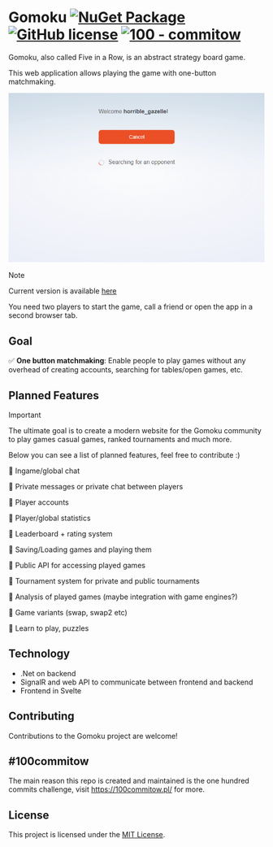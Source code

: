 ﻿# Gomoku [![NuGet Package](https://img.shields.io/badge/.NET%20-8.0-blue.svg)](https://dotnet.microsoft.com/en-us/download/dotnet/8.0) [![GitHub license](https://img.shields.io/badge/License-MIT-green.svg)](https://github.com/Imbasaur/gomoku/blob/main/LICENSE.md) [![100 - commitow](https://img.shields.io/badge/100%20-commitow-blue.svg)](https://100commitow.pl)
Gomoku, also called Five in a Row, is an abstract strategy board game.

This web application allows playing the game with one-button matchmaking.

<p align="center">
  
  ![](https://raw.githubusercontent.com/Imbasaur/gomoku/main/assets/demo.gif)
  
</p>

> [!NOTE]
> Current version is available [here](https://gomoku100.vercel.app)
> 
> You need two players to start the game, call a friend or open the app in a second browser tab.

## Goal

:white_check_mark: **One button matchmaking**: Enable people to play games without any overhead of creating accounts, searching for tables/open games, etc.

## Planned Features
> [!IMPORTANT]
> The ultimate goal is to create a modern website for the Gomoku community to play games casual games, ranked tournaments and much more.
>
> Below you can see a list of planned features, feel free to contribute :)
>

:white_square_button: Ingame/global chat

:white_square_button: Private messages or private chat between players

:white_square_button: Player accounts

:white_square_button: Player/global statistics

:white_square_button: Leaderboard + rating system

:white_square_button: Saving/Loading games and playing them

:white_square_button: Public API for accessing played games

:white_square_button: Tournament system for private and public tournaments

:white_square_button: Analysis of played games (maybe integration with game engines?)

:white_square_button: Game variants (swap, swap2 etc)

:white_square_button: Learn to play, puzzles

## Technology
* .Net on backend
* SignalR and web API to communicate between frontend and backend
* Frontend in Svelte

## Contributing

Contributions to the Gomoku project are welcome!

## #100commitow

The main reason this repo is created and maintained is the one hundred commits challenge, visit https://100commitow.pl/ for more.

## License

This project is licensed under the [MIT License](LICENSE).
